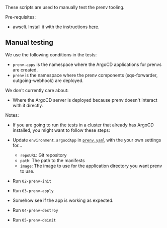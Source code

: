 These scripts are used to manually test the prenv tooling.

Pre-requisites:

- awscli. Install it with the instructions [here](https://docs.aws.amazon.com/cli/latest/userguide/getting-started-install.html).

## Manual testing

We use the following conditions in the tests:

- `prenv-apps` is the namespace where the ArgoCD applications for prenvs are created.
- `prenv` is the namespace where the prenv components (sqs-forwarder, outgoing-webhook) are deployed.

We don't currently care about:

- Where the ArgoCD server is deployed because prenv doesn't interact with it directly.

Notes:

- If you are going to run the tests in a cluster that already has ArgoCD installed, you might
want to follow these steps:

- Update `environment.argocdApp` in [`prenv.yaml`](prenv.yaml) with the your own settings for...
  - `repoURL`: Git repository
  - `path`: The path to the manifests
  - `image`: The image to use for the application
  directory you want prenv to use.
- Run `02-prenv-init`
- Run `03-prenv-apply`
- Somehow see if the app is working as expected.
- Run `04-prenv-destroy`
- Run `05-prenv-deinit`
